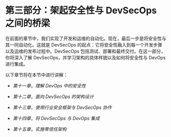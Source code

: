 # 第三部分：架起安全性与 DevSecOps 之间的桥梁

在前面的章节中，我们实现了开发和运维的自动化。现在，最后一步是将安全性与其一同自动化。这就是 DevSecOps 的起点：它将安全性融入到每一个开发步骤以及运维的发布过程中。DevSecOps 包括测试、部署和最终交付。在这一部分，你将深入了解 DevSecOps，并学习架构的具体样貌以及如何将安全性与 DevOps 进行集成。

以下章节将在本节中进行讲解：

+   *第十一章*，*理解 DevOps 中的安全性*

+   *第十二章*，*面向 DevSecOps 的架构设计*

+   *第十三章*，*使用行业安全框架与 DevSecOps 协作*

+   *第十四章*，*将 DevSecOps 与 DevOps 集成*

+   *第十五章*，*实施零信任架构*
